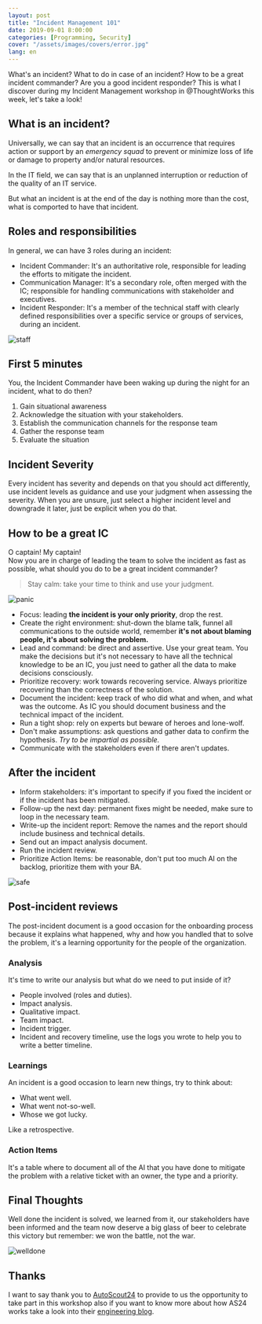 ```yaml
---
layout: post
title: "Incident Management 101"
date: 2019-09-01 8:00:00
categories: [Programming, Security]
cover: "/assets/images/covers/error.jpg"
lang: en
---
```


What's an incident? What to do in case of an incident? How to be a great incident commander? Are you a good incident responder? This is what I discover during my Incident Management workshop in @ThoughtWorks this week, let's take a look!

## What is an incident?

Universally, we can say that an incident is an occurrence that requires action or support by an _emergency squad_ to prevent or minimize loss of life or damage to property and/or natural resources.

In the IT field, we can say that is an unplanned interruption or reduction of the quality of an IT service.

But what an incident is at the end of the day is nothing more than the cost, what is comported to have that incident.

## Roles and responsibilities

In general, we can have 3 roles during an incident:

* Incident Commander: It's an authoritative role, responsible for leading the efforts to mitigate the incident.
* Communication Manager: It's a secondary role, often merged with the IC; responsible for handling communications with stakeholder and executives.
* Incident Responder: It's a member of the technical staff with clearly defined responsibilities over a specific service or groups of services, during an incident.

![staff](https://media.giphy.com/media/UePr0sPcSGPIY/giphy.gif)

## First 5 minutes

You, the Incident Commander have been waking up during the night for an incident, what to do then?

1. Gain situational awareness
2. Acknowledge the situation with your stakeholders.
3. Establish the communication channels for the response team
4. Gather the response team
5. Evaluate the situation

## Incident Severity

Every incident has severity and depends on that you should act differently, use incident levels as guidance and use your judgment when assessing the severity. When you are unsure, just select a higher incident level and downgrade it later, just be explicit when you do that.

## How to be a great IC

O captain! My captain!   
Now you are in charge of leading the team to solve the incident as fast as possible, what should you do to be a great incident commander?

> Stay calm: take your time to think and use your judgment.

![panic](https://media2.giphy.com/media/z9AUvhAEiXOqA/source.gif)

* Focus: leading **the incident is your only priority**, drop the rest.
* Create the right environment: shut-down the blame talk, funnel all communications to the outside world, remember **it's not about blaming people, it's about solving the problem.**
* Lead and command: be direct and assertive. Use your great team. You make the decisions but it's not necessary to have all the technical knowledge to be an IC, you just need to gather all the data to make decisions consciously.
* Prioritize recovery: work towards recovering service. Always prioritize recovering than the correctness of the solution.
* Document the incident: keep track of who did what and when, and what was the outcome. As IC you should document business and the technical impact of the incident.
* Run a tight shop: rely on experts but beware of heroes and lone-wolf.
* Don't make assumptions: ask questions and gather data to confirm the hypothesis. _Try to be impartial as possible._
* Communicate with the stakeholders even if there aren't updates.

## After the incident

* Inform stakeholders: it's important to specify if you fixed the incident or if the incident has been mitigated.
* Follow-up the next day: permanent fixes might be needed, make sure to loop in the necessary team.
* Write-up the incident report: Remove the names and the report should include business and technical details.
* Send out an impact analysis document.
* Run the incident review.
* Prioritize Action Items: be reasonable, don't put too much AI on the backlog, prioritize them with your BA.

![safe](https://media.giphy.com/media/QhmboW0R7eUbm/giphy.gif)

## Post-incident reviews

The post-incident document is a good occasion for the onboarding process because it explains what happened, why and how you handled that to solve the problem, it's a learning opportunity for the people of the organization.

### Analysis

It's time to write our analysis but what do we need to put inside of it?
* People involved (roles and duties).
* Impact analysis.
* Qualitative impact.
* Team impact.
* Incident trigger.
* Incident and recovery timeline, use the logs you wrote to help you to write a better timeline.

### Learnings

An incident is a good occasion to learn new things, try to think about: 

* What went well.
* What went not-so-well.
* Whose we got lucky.

Like a retrospective.

### Action Items

It's a table where to document all of the AI that you have done to mitigate the problem with a relative ticket with an owner, the type and a priority.

## Final Thoughts

Well done the incident is solved, we learned from it, our stakeholders have been informed and the team now deserve a big glass of beer to celebrate this victory but remember: we won the battle, not the war.

![welldone](https://media.giphy.com/media/l0MYCn3DDRBBqk6nS/giphy.gif)

## Thanks

I want to say thank you to [AutoScout24](https://autoscout24.com) to provide to us the opportunity to take part in this workshop also if you want to know more about how AS24 works take a look into their [engineering blog](https://medium.com/scout24-engineering).
